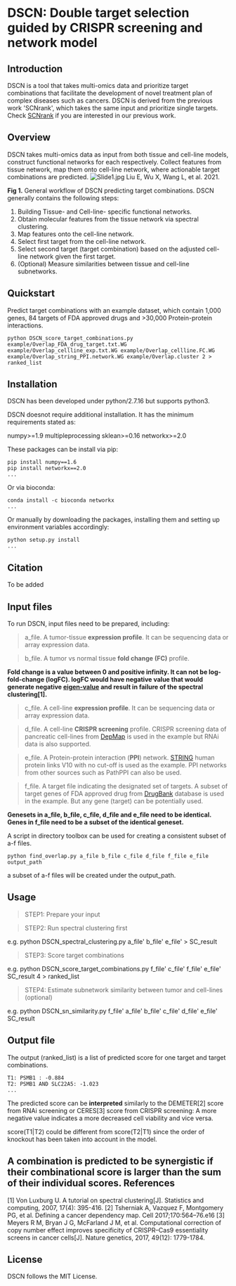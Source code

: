 DSCN: Double target selection guided by CRISPR screening and network model
======================================================================

Introduction
------------

DSCN is a tool that takes multi-omics data and prioritize target combinations that facilitate the development
of novel treatment plan of complex diseases such as cancers.
DSCN is derived from the previous work 'SCNrank', which takes the same input and prioritize single targets.
Check <a href="https://link.springer.com/article/10.1186/s12920-020-0681-6">SCNrank</a> if you are interested in our previous work.


Overview
--------
DSCN takes multi-omics data as input from both tissue and cell-line models, construct functional networks for each respectively.
Collect features from tissue network, map them onto cell-line network, where actionable target combinations are predicted.
![Slide1.jpg](https://www.biorxiv.org/content/biorxiv/early/2021/09/06/2021.09.06.459081/F1.large.jpg?width=800&height=600&carousel=1)
Liu E, Wu X, Wang L, et al. 2021.

**Fig 1.** General workflow of DSCN predicting target combinations.
DSCN generally contains the following steps:
1. Building Tissue- and Cell-line- specific functional networks.
2. Obtain molecular features from the tissue network via spectral clustering.
3. Map features onto the cell-line network.
4. Select first target from the cell-line network.
5. Select second target (target combination) based on the adjusted cell-line network given the first target.
6. (Optional) Measure similarities between tissue and cell-line subnetworks.

Quickstart
----------
Predict target combinations with an example dataset, which contain 1,000 genes, 84 targets of FDA approved drugs and >30,000 Protein-protein interactions.
```
python DSCN_score_target_combinations.py example/Overlap_FDA_drug_target.txt.WG example/Overlap_cellline_exp.txt.WG example/Overlap_cellline.FC.WG example/Overlap_string_PPI.network.WG example/Overlap.cluster 2 > ranked_list
```

Installation
----------
DSCN has been developed under python/2.7.16 but supports python3.

DSCN doesnot require additional installation. It has the minimum requirements stated as:

numpy>=1.9
multipleprocessing
sklean>=0.16
networkx>=2.0

These packages can be install via pip:
```
pip install numpy==1.6
pip install networkx==2.0
...
```
Or via bioconda:
```
conda install -c bioconda networkx
...
```
Or manually by downloading the packages, installing them and setting up environment variables accordingly:
```
python setup.py install
...
```
Citation
--------
To be added


Input files
-----------
To run DSCN, input files need to be prepared, including:

>a_file. A tumor-tissue **expression profile**. It can be sequencing data or array expression data.

>b_file. A tumor vs normal tissue **fold change (FC)** profile.

**Fold change is a value between 0 and positive infinity. It can not be log-fold-change (logFC). logFC would have negative value that would generate negative [eigen-value](https://en.wikipedia.org/wiki/Eigenvalues_and_eigenvectors) and result in failure of the spectral clustering[1].**

>c_file. A cell-line **expression profile**. It can be sequencing data or array expression data.

>d_file. A cell-line **CRISPR screening** profile. CRISPR screening data of pancreatic cell-lines from [DepMap](https://depmap.org/portal/) is used in the example but RNAi data is also supported.

>e_file. A Protein-protein interaction (**PPI**) network. [STRING](https://string-db.org/cgi/download?sessionId=bZvjml3QVCPG) human protein links V10 with no cut-off is used as the example. PPI networks from other sources such as PathPPI can also be used.

>f_file. A target file indicating the designated set of targets. A subset of target genes of FDA approved drug from [DrugBank](https://go.drugbank.com/) database is used in the example. But any gene (target) can be potentially used.

**Genesets in a_file, b_file, c_file, d_file and e_file need to be identical. Genes in f_file need to be a subset of the identical geneset.**

A script in directory toolbox can be used for creating a consistent subset of a-f files.
```
python find_overlap.py a_file b_file c_file d_file f_file e_file output_path
```
a subset of a-f files will be created under the output_path. 

Usage
------
>STEP1: Prepare your input

>STEP2: Run spectral clustering first

e.g. python DSCN_spectral_clustering.py a_file' b_file' e_file' > SC_result

>STEP3: Score target combinations 

e.g. python DSCN_score_target_combinations.py f_file' c_file' f_file' e_file' SC_result 4 > ranked_list

>STEP4: Estimate subnetwork similarity between tumor and cell-lines (optional)

e.g. python DSCN_sn_similarity.py f_file' a_file' b_file' c_file' d_file' e_file' SC_result

Output file
-----------
The output (ranked_list) is a list of predicted score for one target and target combinations.
```
T1: PSMB1 : -0.884
T2: PSMB1 AND SLC22A5: -1.023
...
```
The predicted score can be **interpreted** similarly to the DEMETER[2] score from RNAi screening or CERES[3] score from CRISPR screening: A more negative value indicates a more decreased cell viability and vice versa.

score(T1|T2) could be different from score(T2|T1) since the order of knockout has been taken into account in the model.

A combination is predicted to be synergistic if their combinational score is larger than the sum of their individual scores.
References
----------
[1] Von Luxburg U. A tutorial on spectral clustering[J]. Statistics and computing, 2007, 17(4): 395-416.
[2] Tsherniak A, Vazquez F, Montgomery PG, et al. Defining a cancer dependency map. Cell 2017;170:564–76.e16
[3] Meyers R M, Bryan J G, McFarland J M, et al. Computational correction of copy number effect improves specificity of CRISPR–Cas9 essentiality screens in cancer cells[J]. Nature genetics, 2017, 49(12): 1779-1784.

License
-------
DSCN follows the MIT License.